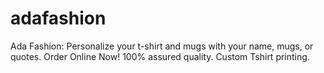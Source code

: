 # adafashion
Ada Fashion: Personalize your t-shirt and mugs with your name, mugs, or quotes. Order Online Now! 100% assured quality. Custom Tshirt printing.
